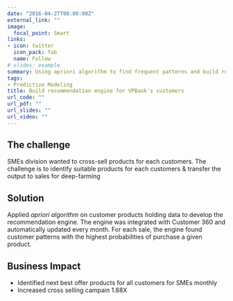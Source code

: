 ```yaml
---
date: "2016-04-27T00:00:00Z"
external_link: ""
image:
  focal_point: Smart
links:
- icon: twitter
  icon_pack: fab
  name: Follow
# slides: example
summary: Using apriori algorithm to find frequent patterns and build recommendation engine for all products and customers for `VPBank`
tags:
- Predictive Modeling
title: Build recommendation engine for VPBank's customers
url_code: ""
url_pdf: ""
url_slides: ""
url_video: ""
---
```


## The challenge

SMEs division wanted to cross-sell products for each customers. The challenge is to identify suitable products for each customers & transfer the output to sales for deep-farming

## Solution

Applied *apriori algorithm* on customer products holding data to develop the recommendation engine. The engine was integrated with Customer 360 and automatically updated every month. For each sale, the engine found customer patterns with the highest probabilities of purchase a given product.

## Business Impact

- Identified next best offer products for all customers for SMEs monthly
- Increased cross selling campain 1.88X